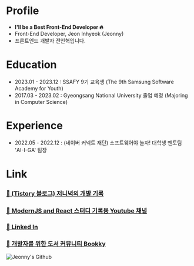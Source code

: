 
# Profile
- **I'll be a Best Front-End Developer 🔥**
- Front-End Developer, Jeon Inhyeok (Jeonny)
- 프론트엔드 개발자 전인혁입니다.

# Education
- 2023.01 - 2023.12 : SSAFY 9기 교육생 (The 9th Samsung Software Academy for Youth)
- 2017.03 - 2023.02 : Gyeongsang National University 졸업 예정 (Majoring in Computer Science)

# Experience
- 2022.05 - 2022.12 : (네이버 커넥트 재단) 소프트웨어야 놀자! 대학생 멘토팀 'AI-I-GA' 팀장

# Link
### <a href="https://jeon-ny.tistory.com/" target="_blank">🔗 (Tistory 블로그) 저니녁의 개발 기록</a>
### <a href="https://www.youtube.com/channel/UCdUqEj-gmY_sbgHw9iqdSlg" target="_blank">🔗 ModernJS and React 스터디 기록용 Youtube 채널</a>
### <a href="https://www.linkedin.com/in/%EC%9D%B8%ED%98%81-%EC%A0%84-2494a8241/" target="_blank">🔗 Linked In</a>
### <a href="http://bookky.cf" target="_blank">🔗 개발자를 위한 도서 커뮤니티 Bookky</a>

![Jeonny's Github](https://github-readme-stats.vercel.app/api?username=wjs5025&show_icons=true&theme=merko)

